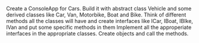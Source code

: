 Create a ConsoleApp for Cars.
Build it with abstract class Vehicle and some derived classes like Car, Van, Motorbike, Boat and Bike.
Think of different methods all the classes will have and create interfaces like ICar, IBoat, IBIke, IVan and put some specific methods in them
Implement all the approperiate interfaces in the appropriate classes.
Create objects and call the methods.